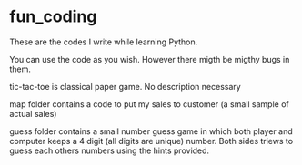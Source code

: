 # fun_coding
These are the codes I write while learning Python.

You can use the code as you wish. However there migth be migthy bugs in them. 


tic-tac-toe is classical paper game. No description necessary

map folder contains a code to put my sales to customer (a small sample of actual sales)

guess folder contains a small number guess game in which both player and computer keeps a 4 digit (all digits are unique) number. Both sides triews to guess each others numbers using the hints provided.
